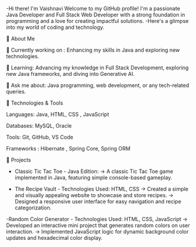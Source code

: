 -Hi there! I'm Vaishnavi
Welcome to my GitHub profile! I'm a passionate Java Developer and Full Stack Web Developer with a strong foundation in programming and a love for creating impactful solutions. 
-Here's a glimpse into my world of coding and technology.

🚀 About Me

🔭 Currently working on : Enhancing my skills in Java and exploring new technologies.

🌱 Learning: Advancing my knowledge in Full Stack Development, exploring new Java frameworks, and diving into Generative AI.

💬 Ask me about: Java programming, web development, or any tech-related queries.

🔧 Technologies & Tools

Languages: Java, HTML, CSS , JavaScript

Databases: MySQL, Oracle

Tools: Git, GitHub, VS Code

Frameworks : Hibernate , Spring Core, Spring ORM

🌟 Projects 
- Classic Tic Tac Toe - Java Edition:
   -> A classic Tic Tac Toe game implemented in Java, featuring simple console-based gameplay.
  
- The Recipe Vault - Technologies Used: HTML, CSS
   -> Created a simple and visually appealing website to showcase and store recipes.
   -> Designed a responsive user interface for easy navigation and recipe categorization.
  
-Random Color Generator - Technologies Used: HTML, CSS, JavaScript
  -> Developed an interactive mini project that generates random colors on user interaction.
  -> Implemented JavaScript logic for dynamic background color updates and hexadecimal color display.

